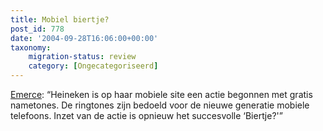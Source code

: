 ```yaml
---
title: Mobiel biertje?
post_id: 778
date: '2004-09-28T16:06:00+00:00'
taxonomy:
    migration-status: review
    category: [Ongecategoriseerd]
---
```

[Emerce](https://web.archive.org/web/20050207105915/http://www.emerce.nl/nieuws.jsp?id=376319): “Heineken is op haar mobiele site een actie begonnen met gratis nametones. De ringtones zijn bedoeld voor de nieuwe generatie mobiele telefoons. Inzet van de actie is opnieuw het succesvolle ‘Biertje?'”